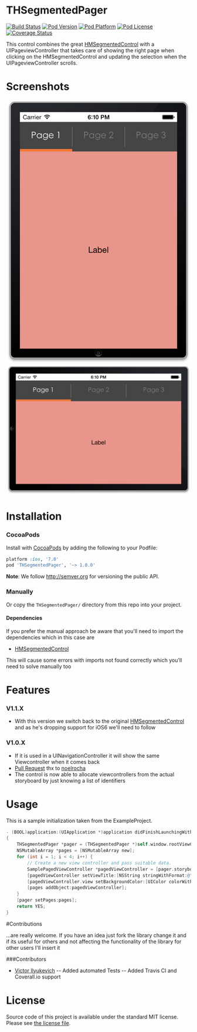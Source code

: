 THSegmentedPager  
===

[![Build Status](https://travis-ci.org/hons82/THSegmentedPager.png)](https://travis-ci.org/hons82/THSegmentedPager)
[![Pod Version](http://img.shields.io/cocoapods/v/THSegmentedPager.svg?style=flat)](http://cocoadocs.org/docsets/THSegmentedPager/)
[![Pod Platform](http://img.shields.io/cocoapods/p/THSegmentedPager.svg?style=flat)](http://cocoadocs.org/docsets/THSegmentedPager/)
[![Pod License](http://img.shields.io/cocoapods/l/THSegmentedPager.svg?style=flat)](http://opensource.org/licenses/MIT)
[![Coverage Status](https://coveralls.io/repos/hons82/THSegmentedPager/badge.svg)](https://coveralls.io/r/hons82/THSegmentedPager)

This control combines the great [HMSegmentedControl](https://github.com/HeshamMegid/HMSegmentedControl) with a UIPageviewController that takes care of showing the right page when clicking on the HMSegmentedControl and updating the selection when the UIPageviewController scrolls.

# Screenshots

![iPhone Portrait](/Screenshots/Screenshot1.png?raw=true)
![iPhone Landscape](/Screenshots/Screenshot2.png?raw=true)

# Installation

### CocoaPods

Install with [CocoaPods](http://cocoapods.org) by adding the following to your Podfile:

``` ruby
platform :ios, '7.0'
pod 'THSegmentedPager', '~> 1.0.0'
```

**Note**: We follow http://semver.org for versioning the public API.

### Manually

Or copy the `THSegmentedPager/` directory from this repo into your project.

#### Dependencies

If you prefer the manual approach be aware that you'll need to import the dependencies which in this case are

- [HMSegmentedControl](https://github.com/HeshamMegid/HMSegmentedControl)

This will cause some errors with imports not found correctly which you'll need to solve manually too

# Features

### V1.1.X

- With this version we switch back to the original [HMSegmentedControl](https://github.com/HeshamMegid/HMSegmentedControl) and as he's dropping support for iOS6 we'll need to follow

### V1.0.X

- If it is used in a UINavigationController it will show the same Viewcontroller when it comes back
- [Pull Request](https://github.com/hons82/THSegmentedPager/pull/3) thx to [noelrocha](https://github.com/noelrocha)
- The control is now able to allocate viewcontrollers from the actual storyboard by just knowing a list of identifiers

# Usage

This is a sample initialization taken from the ExampleProject.

```objective-c
- (BOOL)application:(UIApplication *)application didFinishLaunchingWithOptions:(NSDictionary *)launchOptions
{
    THSegmentedPager *pager = (THSegmentedPager *)self.window.rootViewController;
    NSMutableArray *pages = [NSMutableArray new];
    for (int i = 1; i < 4; i++) {
        // Create a new view controller and pass suitable data.
        SamplePagedViewController *pagedViewController = [pager.storyboard instantiateViewControllerWithIdentifier:@"SamplePagedViewController"];
        [pagedViewController setViewTitle:[NSString stringWithFormat:@"Page %d",i]];
        [pagedViewController.view setBackgroundColor:[UIColor colorWithHue:((i/8)%20)/20.0+0.02 saturation:(i%8+3)/10.0 brightness:91/100.0 alpha:1]];
        [pages addObject:pagedViewController];
    }
    [pager setPages:pages];
    return YES;
}
```

#Contributions

...are really welcome. If you have an idea just fork the library change it and if its useful for others and not affecting the functionality of the library for other users I'll insert it

###Contributors

- [Victor Ilyukevich](https://github.com/yas375)
-- Added automated Tests
-- Added Travis CI and Coverall.io support

# License

Source code of this project is available under the standard MIT license. Please see [the license file](LICENSE.md).


